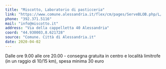 ```yaml
---
title: "Miscotto, Laboratorio di pasticceria"
link: "https://www.comune.alessandria.it/flex/cm/pages/ServeBLOB.php/L/IT/IDPagina/2069"
phone: "392.371.5116"
mail: "info@miscotto.it"
address: "Via della cappelletta 40 Alessandria"
coord: "44.930003,8.621728"
source: "Comune. Città di Alessandria.it"
date: 2020-04-02
---
```


Dalle ore 9.00 alle ore 20.00 - consegna gratuita in centro e località limitrofe (in un raggio di 10/15 km), spesa minima 30 euro
